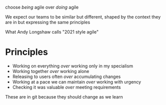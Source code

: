 choose _being_ agile over _doing_ agile

We expect our teams to be similar but different, shaped by the context they are in but expressing the same principles

What Andy Longshaw calls "2021 style agile" 

# Principles

* Working on everything _over_ working only in my specialism
* Working together _over_ working alone
* Releasing to users often _over_ accumulating changes
* Working at a pace we can maintain _over_ working with urgency
* Checking it was valuable _over_ meeting requirements

These are in git because they should change as we learn
